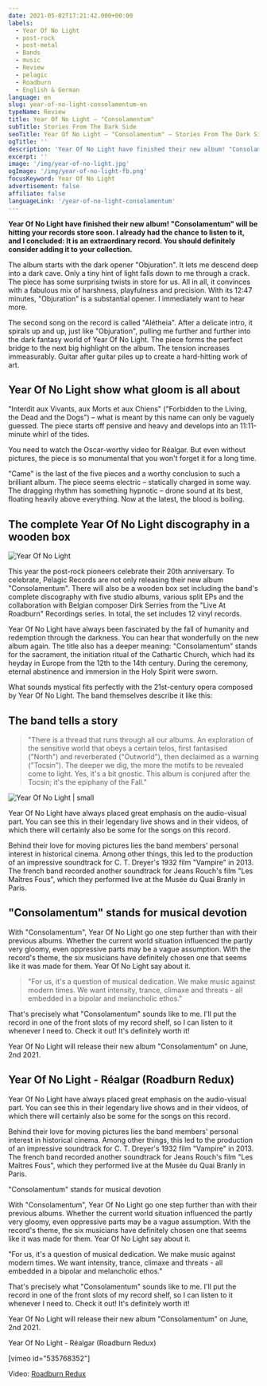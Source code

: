 ```yaml
---
date: 2021-05-02T17:21:42.000+00:00
labels:
  - Year Of No Light
  - post-rock
  - post-metal
  - Bands
  - music
  - Review
  - pelagic
  - Roadburn
  - English & German
language: en
slug: year-of-no-light-consolamentum-en
typeName: Review
title: Year Of No Light – "Consolamentum"
subTitle: Stories From The Dark Side
seoTitle: Year Of No Light – "Consolamentum" – Stories From The Dark Side
ogTitle: ''
description: 'Year Of No Light have finished their new album! "Consolamentum" will be hitting your records store soon. I already had the chance to listen to it, and I concluded: It is an extraordinary record. You should definitely consider adding it to your collection.'
excerpt: ''
image: '/img/year-of-no-light.jpg'
ogImage: '/img/year-of-no-light-fb.png'
focusKeyword: Year Of No Light
advertisement: false
affiliate: false
languageLink: '/year-of-no-light-consolamentum'
---
```


**Year Of No Light have finished their new album! "Consolamentum" will be hitting your records store soon. I already had the chance to listen to it, and I concluded: It is an extraordinary record. You should definitely consider adding it to your collection.**

The album starts with the dark opener "Objuration". It lets me descend deep into a dark cave. Only a tiny hint of light falls down to me through a crack. The piece has some surprising twists in store for us. All in all, it convinces with a fabulous mix of harshness, playfulness and precision. With its 12:47 minutes, "Objuration" is a substantial opener. I immediately want to hear more.

The second song on the record is called "Alétheia". After a delicate intro, it spirals up and up, just like "Objuration", pulling me further and further into the dark fantasy world of Year Of No Light. The piece forms the perfect bridge to the next big highlight on the album. The tension increases immeasurably. Guitar after guitar piles up to create a hard-hitting work of art.

## Year Of No Light show what gloom is all about

"Interdit aux Vivants, aux Morts et aux Chiens" ("Forbidden to the Living, the Dead and the Dogs") – what is meant by this name can only be vaguely guessed. The piece starts off pensive and heavy and develops into an 11:11-minute whirl of the tides.

You need to watch the Oscar-worthy video for Réalgar. But even without pictures, the piece is so monumental that you won't forget it for a long time.

"Came" is the last of the five pieces and a worthy conclusion to such a brilliant album. The piece seems electric – statically charged in some way. The dragging rhythm has something hypnotic – drone sound at its best, floating heavily above everything. Now at the latest, the blood is boiling.

## The complete Year Of No Light discography in a wooden box

![Year Of No Light](/img/year-of-no-light-3.png)

This year the post-rock pioneers celebrate their 20th anniversary. To celebrate, Pelagic Records are not only releasing their new album "Consolamentum". There will also be a wooden box set including the band's complete discography with five studio albums, various split EPs and the collaboration with Belgian composer Dirk Serries from the "Live At Roadburn" Recordings series. In total, the set includes 12 vinyl records.

Year Of No Light have always been fascinated by the fall of humanity and redemption through the darkness. You can hear that wonderfully on the new album again. The title also has a deeper meaning: "Consolamentum" stands for the sacrament, the initiation ritual of the Cathartic Church, which had its heyday in Europe from the 12th to the 14th century. During the ceremony, eternal abstinence and immersion in the Holy Spirit were sworn.

What sounds mystical fits perfectly with the 21st-century opera composed by Year Of No Light. The band themselves describe it like this:

## The band tells a story

> "There is a thread that runs through all our albums. An exploration of the sensitive world that obeys a certain telos, first fantasised ("North") and reverberated ("Outworld"), then declaimed as a warning ("Tocsin"). The deeper we dig, the more the motifs to be revealed come to light. Yes, it's a bit gnostic. This album is conjured after the Tocsin; it's the epiphany of the Fall."

![Year Of No Light | small](/img/year-of-no-light-1.jpeg)

Year Of No Light have always placed great emphasis on the audio-visual part. You can see this in their legendary live shows and in their videos, of which there will certainly also be some for the songs on this record.

Behind their love for moving pictures lies the band members' personal interest in historical cinema. Among other things, this led to the production of an impressive soundtrack for C. T. Dreyer's 1932 film "Vampire" in 2013. The french band recorded another soundtrack for Jeans Rouch's film "Les Maîtres Fous", which they performed live at the Musée du Quai Branly in Paris.

## "Consolamentum" stands for musical devotion

With "Consolamentum", Year Of No Light go one step further than with their previous albums. Whether the current world situation influenced the partly very gloomy, even oppressive parts may be a vague assumption. With the record's theme, the six musicians have definitely chosen one that seems like it was made for them. Year Of No Light say about it.

> "For us, it's a question of musical dedication. We make music against modern times. We want intensity, trance, climaxe and threats - all embedded in a bipolar and melancholic ethos."

That's precisely what "Consolamentum" sounds like to me. I'll put the record in one of the front slots of my record shelf, so I can listen to it whenever I need to. Check it out! It's definitely worth it!

Year Of No Light will release their new album "Consolamentum" on June, 2nd 2021.

## Year Of No Light - Réalgar (Roadburn Redux)

Year Of No Light have always placed great emphasis on the audio-visual part. You can see this in their legendary live shows and in their videos, of which there will certainly also be some for the songs on this record.

Behind their love for moving pictures lies the band members' personal interest in historical cinema. Among other things, this led to the production of an impressive soundtrack for C. T. Dreyer's 1932 film "Vampire" in 2013. The french band recorded another soundtrack for Jeans Rouch's film "Les Maîtres Fous", which they performed live at the Musée du Quai Branly in Paris.

"Consolamentum" stands for musical devotion

With "Consolamentum", Year Of No Light go one step further than with their previous albums. Whether the current world situation influenced the partly very gloomy, even oppressive parts may be a vague assumption. With the record's theme, the six musicians have definitely chosen one that seems like it was made for them. Year Of No Light say about it.

"For us, it's a question of musical dedication. We make music against modern times. We want intensity, trance, climaxe and threats - all embedded in a bipolar and melancholic ethos."

That's precisely what "Consolamentum" sounds like to me. I'll put the record in one of the front slots of my record shelf, so I can listen to it whenever I need to. Check it out! It's definitely worth it!

Year Of No Light will release their new album "Consolamentum" on June, 2nd 2021.

Year Of No Light - Réalgar (Roadburn Redux)

[vimeo id="535768352"]

Video: [Roadburn Redux](https://www.roadburnredux.com/)
